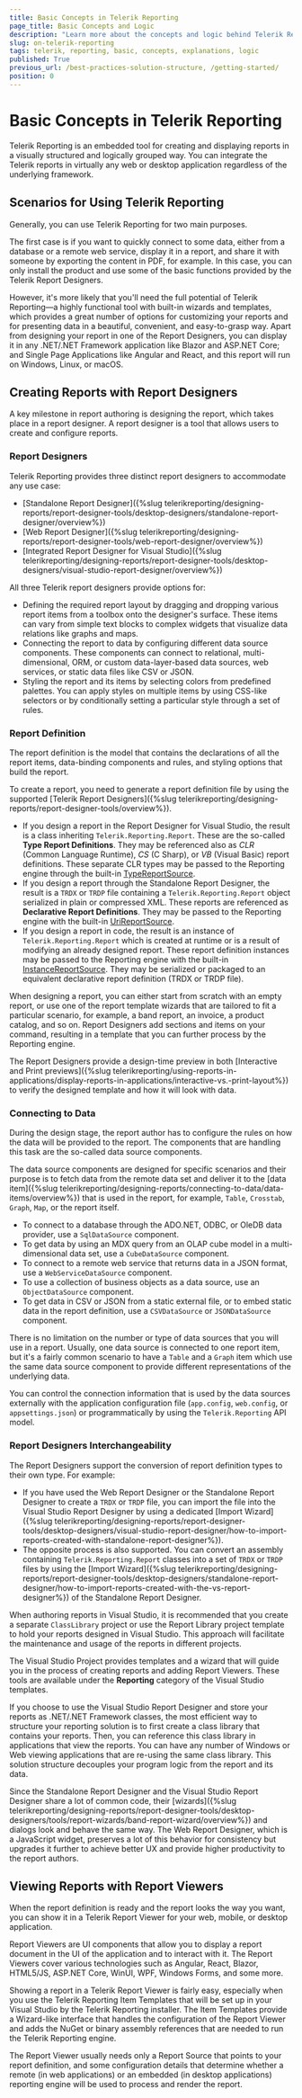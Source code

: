 ```yaml
---
title: Basic Concepts in Telerik Reporting
page_title: Basic Concepts and Logic
description: "Learn more about the concepts and logic behind Telerik Reporting. Get general knowledge on what Telerik Reporting is, how you may create reports, connect them to data, and preview the results."
slug: on-telerik-reporting
tags: telerik, reporting, basic, concepts, explanations, logic
published: True
previous_url: /best-practices-solution-structure, /getting-started/
position: 0
---
```


# Basic Concepts in Telerik Reporting

Telerik Reporting is an embedded tool for creating and displaying reports in a visually structured and logically grouped way. You can integrate the Telerik reports in virtually any web or desktop application regardless of the underlying framework.

## Scenarios for Using Telerik Reporting

Generally, you can use Telerik Reporting for two main purposes.

The first case is if you want to quickly connect to some data, either from a database or a remote web service, display it in a report, and share it with someone by exporting the content in PDF, for example. In this case, you can only install the product and use some of the basic functions provided by the Telerik Report Designers.

However, it's more likely that you'll need the full potential of Telerik Reporting&mdash;a highly functional tool with built-in wizards and templates, which provides a great number of options for customizing your reports and for presenting data in a beautiful, convenient, and easy-to-grasp way. Apart from designing your report in one of the Report Designers, you can display it in any .NET/.NET Framework application like Blazor and ASP.NET Core; and Single Page Applications like Angular and React, and this report will run on Windows, Linux, or macOS.

## Creating Reports with Report Designers

A key milestone in report authoring is designing the report, which takes place in a report designer. A report designer is a tool that allows users to create and configure reports.

### Report Designers

Telerik Reporting provides three distinct report designers to accommodate any use case:

* [Standalone Report Designer]({%slug telerikreporting/designing-reports/report-designer-tools/desktop-designers/standalone-report-designer/overview%})
* [Web Report Designer]({%slug telerikreporting/designing-reports/report-designer-tools/web-report-designer/overview%})
* [Integrated Report Designer for Visual Studio]({%slug telerikreporting/designing-reports/report-designer-tools/desktop-designers/visual-studio-report-designer/overview%})

All three Telerik report designers provide options for:

* Defining the required report layout by dragging and dropping various report items from a toolbox onto the designer's surface. These items can vary from simple text blocks to complex widgets that visualize data relations like graphs and maps.
* Connecting the report to data by configuring different data source components. These components can connect to relational, multi-dimensional, ORM, or custom data-layer-based data sources, web services, or static data files like CSV or JSON.
* Styling the report and its items by selecting colors from predefined palettes. You can apply styles on multiple items by using CSS-like selectors or by conditionally setting a particular style through a set of rules.

### Report Definition

The report definition is the model that contains the declarations of all the report items, data-binding components and rules, and styling options that build the report.

To create a report, you need to generate a report definition file by using the supported [Telerik Report Designers]({%slug telerikreporting/designing-reports/report-designer-tools/overview%}).

* If you design a report in the Report Designer for Visual Studio, the result is a class inheriting `Telerik.Reporting.Report`. These are the so-called __Type Report Definitions__. They may be referenced also as _CLR_ (Common Language Runtime), _CS_ (C Sharp), or _VB_ (Visual Basic) report definitions. These separate CLR types may be passed to the Reporting engine through the built-in [TypeReportSource](/api/telerik.reporting.typereportsource).
* If you design a report through the Standalone Report Designer, the result is a `TRDX` or `TRDP` file containing a `Telerik.Reporting.Report` object serialized in plain or compressed XML. These reports are referenced as __Declarative Report Definitions__. They may be passed to the Reporting engine with the built-in [UriReportSource](/api/Telerik.Reporting.UriReportSource).
* If you design a report in code, the result is an instance of `Telerik.Reporting.Report` which is created at runtime or is a result of modifying an already designed report. These report definition instances may be passed to the Reporting engine with the built-in [InstanceReportSource](/api/Telerik.Reporting.InstanceReportSource). They may be serialized or packaged to an equivalent declarative report definition (TRDX or TRDP file).

When designing a report, you can either start from scratch with an empty report, or use one of the report template wizards that are tailored to fit a particular scenario, for example, a band report, an invoice, a product catalog, and so on. Report Designers add sections and items on your command, resulting in a template that you can further process by the Reporting engine.

The Report Designers provide a design-time preview in both [Interactive and Print previews]({%slug telerikreporting/using-reports-in-applications/display-reports-in-applications/interactive-vs.-print-layout%}) to verify the designed template and how it will look with data.

### Connecting to Data

During the design stage, the report author has to configure the rules on how the data will be provided to the report. The components that are handling this task are the so-called data source components.

The data source components are designed for specific scenarios and their purpose is to fetch data from the remote data set and deliver it to the [data item]({%slug telerikreporting/designing-reports/connecting-to-data/data-items/overview%}) that is used in the report, for example, `Table`, `Crosstab`, `Graph`, `Map`, or the report itself.

* To connect to a database through the ADO.NET, ODBC, or OleDB data provider, use a `SqlDataSource` component.
* To get data by using an MDX query from an OLAP cube model in a multi-dimensional data set, use a `CubeDataSource` component.
* To connect to a remote web service that returns data in a JSON format, use a `WebServiceDataSource` component.
* To use a collection of business objects as a data source, use an `ObjectDataSource` component.
* To get data in CSV or JSON from a static external file, or to embed static data in the report definition, use a `CSVDataSource` or `JSONDataSource` component.

There is no limitation on the number or type of data sources that you will use in a report. Usually, one data source is connected to one report item, but it's a fairly common scenario to have a `Table` and a `Graph` item which use the same data source component to provide different representations of the underlying data.

You can control the connection information that is used by the data sources externally with the application configuration file (`app.config`, `web.config`, or `appsettings.json`) or programmatically by using the `Telerik.Reporting` API model.

### Report Designers Interchangeability

The Report Designers support the conversion of report definition types to their own type. For example:

* If you have used the Web Report Designer or the Standalone Report Designer to create a `TRDX` or `TRDP` file, you can import the file into the Visual Studio Report Designer by using a dedicated [Import Wizard]({%slug telerikreporting/designing-reports/report-designer-tools/desktop-designers/visual-studio-report-designer/how-to-import-reports-created-with-standalone-report-designer%}).
* The opposite process is also supported. You can convert an assembly containing `Telerik.Reporting.Report` classes into a set of `TRDX` or `TRDP` files by using the [Import Wizard]({%slug telerikreporting/designing-reports/report-designer-tools/desktop-designers/standalone-report-designer/how-to-import-reports-created-with-the-vs-report-designer%}) of the Standalone Report Designer.

When authoring reports in Visual Studio, it is recommended that you create a separate `ClassLibrary` project or use the Report Library project template to hold your reports designed in Visual Studio. This approach will facilitate the maintenance and usage of the reports in different projects.

The Visual Studio Project provides templates and a wizard that will guide you in the process of creating reports and adding Report Viewers. These tools are available under the __Reporting__ category of the Visual Studio templates.

If you choose to use the Visual Studio Report Designer and store your reports as .NET/.NET Framework classes, the most efficient way to structure your reporting solution is to first create a class library that contains your reports. Then, you can reference this class library in applications that view the reports. You can have any number of Windows or Web viewing applications that are re-using the same class library. This solution structure decouples your program logic from the report and its data.

Since the Standalone Report Designer and the Visual Studio Report Designer share a lot of common code, their [wizards]({%slug telerikreporting/designing-reports/report-designer-tools/desktop-designers/tools/report-wizards/band-report-wizard/overview%}) and dialogs look and behave the same way. The Web Report Designer, which is a JavaScript widget, preserves a lot of this behavior for consistency but upgrades it further to achieve better UX and provide higher productivity to the report authors.

## Viewing Reports with Report Viewers

When the report definition is ready and the report looks the way you want, you can show it in a Telerik Report Viewer for your web, mobile, or desktop application.

Report Viewers are UI components that allow you to display a report document in the UI of the application and to interact with it. The Report Viewers cover various technologies such as Angular, React, Blazor, HTML5/JS, ASP.NET Core, WinUI, WPF, Windows Forms, and some more.

Showing a report in a Telerik Report Viewer is fairly easy, especially when you use the Telerik Reporting Item Templates that will be set up in your Visual Studio by the Telerik Reporting installer. The Item Templates provide a Wizard-like interface that handles the configuration of the Report Viewer and adds the NuGet or binary assembly references that are needed to run the Telerik Reporting engine.

The Report Viewer usually needs only a Report Source that points to your report definition, and some configuration details that determine whether a remote (in web applications) or an embedded (in desktop applications) reporting engine will be used to process and render the report.
